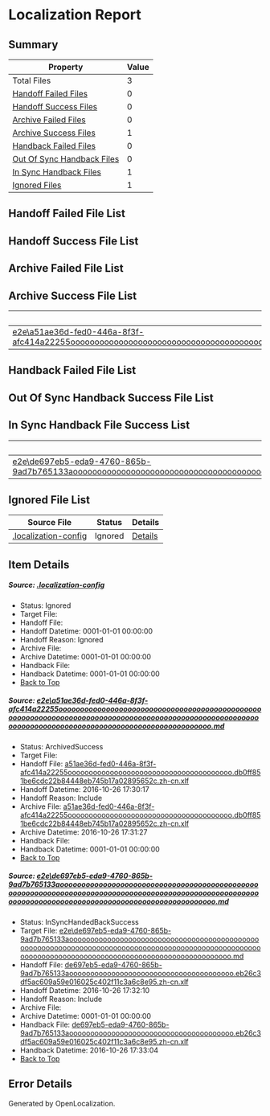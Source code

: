 # <a name='report-top'></a> Localization Report

## Summary
 Property | Value 
 -------- | ----- 
 Total Files | 3
[ Handoff Failed Files ](#handoff-failed-list)| 0
[ Handoff Success Files ](#handoff-success-list)| 0
[ Archive Failed Files ](#archive-failed-list)| 0
[ Archive Success Files ](#archive-success-list)| 1
[ Handback Failed Files ](#handback-failed-list)| 0
[ Out Of Sync Handback Files ](#outofsync-handback-success-list)| 0
[ In Sync Handback Files ](#insync-handback-success-list)| 1
[ Ignored Files ](#ignored-list)| 1

## <a name='handoff-failed-list'></a> Handoff Failed File List

## <a name='handoff-success-list'></a> Handoff Success File List

## <a name='archive-failed-list'></a> Archive Failed File List

## <a name='archive-success-list'></a> Archive Success File List
 Source File | Status | Details 
 ----------- | ------ | ------- 
 [e2e\a51ae36d-fed0-446a-8f3f-afc414a22255oooooooooooooooooooooooooooooooooooooooooooooooooooooooooooooooooooooooooooooooooooooooooooooooooooooooooooooooooooooooooooooooooooooooooooooooooooooooo.md](https://github.com/OpenLocalizationTestOrg/ol-test0/blob/bc011ea1472fa62752176dc72a4bbcc7a19cc4d4/e2e/a51ae36d-fed0-446a-8f3f-afc414a22255oooooooooooooooooooooooooooooooooooooooooooooooooooooooooooooooooooooooooooooooooooooooooooooooooooooooooooooooooooooooooooooooooooooooooooooooooooooooo.md) | ArchivedSuccess | [Details](#1f188b7f82203868f108cbf59df2c66d517f9bf31)

## <a name='handback-failed-list'></a> Handback Failed File List

## <a name='outofsync-handback-success-list'></a> Out Of Sync Handback Success File List

## <a name='insync-handback-success-list'></a> In Sync Handback File Success List
 Source File | Status | Details 
 ----------- | ------ | ------- 
 [e2e\de697eb5-eda9-4760-865b-9ad7b765133aoooooooooooooooooooooooooooooooooooooooooooooooooooooooooooooooooooooooooooooooooooooooooooooooooooooooooooooooooooooooooooooooooooooooooooooooooooooooo.md](https://github.com/OpenLocalizationTestOrg/ol-test0/blob/8ecac5efe93a2627963b0a5f400e27ec92880806/e2e/de697eb5-eda9-4760-865b-9ad7b765133aoooooooooooooooooooooooooooooooooooooooooooooooooooooooooooooooooooooooooooooooooooooooooooooooooooooooooooooooooooooooooooooooooooooooooooooooooooooooo.md) | InSyncHandedBackSuccess | [Details](#755d09f284a8c804f87887f6712ca50d5f498da62)

## <a name='ignored-list'></a> Ignored File List
 Source File | Status | Details 
 ----------- | ------ | ------- 
 [.localization-config](https://github.com/OpenLocalizationTestOrg/ol-test0/blob/8ecac5efe93a2627963b0a5f400e27ec92880806/.localization-config) | Ignored | [Details](#c268a05ecaa7ec85942ed632c29928ee5bd6da8d0)

## Item Details
##### <a name='c268a05ecaa7ec85942ed632c29928ee5bd6da8d0'></a> Source: [.localization-config](https://github.com/OpenLocalizationTestOrg/ol-test0/blob/8ecac5efe93a2627963b0a5f400e27ec92880806/.localization-config)
* Status: Ignored
* Target File: 
* Handoff File: 
* Handoff Datetime: 0001-01-01 00:00:00
* Handoff Reason: Ignored
* Archive File: 
* Archive Datetime: 0001-01-01 00:00:00
* Handback File: 
* Handback Datetime: 0001-01-01 00:00:00
* [Back to Top](#report-top)

##### <a name='1f188b7f82203868f108cbf59df2c66d517f9bf31'></a> Source: [e2e\a51ae36d-fed0-446a-8f3f-afc414a22255oooooooooooooooooooooooooooooooooooooooooooooooooooooooooooooooooooooooooooooooooooooooooooooooooooooooooooooooooooooooooooooooooooooooooooooooooooooooo.md](https://github.com/OpenLocalizationTestOrg/ol-test0/blob/bc011ea1472fa62752176dc72a4bbcc7a19cc4d4/e2e/a51ae36d-fed0-446a-8f3f-afc414a22255oooooooooooooooooooooooooooooooooooooooooooooooooooooooooooooooooooooooooooooooooooooooooooooooooooooooooooooooooooooooooooooooooooooooooooooooooooooooo.md)
* Status: ArchivedSuccess
* Target File: 
* Handoff File: [a51ae36d-fed0-446a-8f3f-afc414a22255ooooooooooooooooooooooooooooooooooooooo.db0ff851be6cdc22b84448eb745b17a02895652c.zh-cn.xlf](https://github.com/OpenLocalizationTestOrg/ol-test0-handoff/blob/992826dff8ea89ac43b68a2795d7fb3e35d7b9ad/ol-handoff/OpenLocalizationTestOrg/ol-test0-zhcn/shujia/ht/a51ae36d-fed0-446a-8f3f-afc414a22255ooooooooooooooooooooooooooooooooooooooo.db0ff851be6cdc22b84448eb745b17a02895652c.zh-cn.xlf)
* Handoff Datetime: 2016-10-26 17:30:17
* Handoff Reason: Include
* Archive File: [a51ae36d-fed0-446a-8f3f-afc414a22255ooooooooooooooooooooooooooooooooooooooo.db0ff851be6cdc22b84448eb745b17a02895652c.zh-cn.xlf](https://github.com/OpenLocalizationTestOrg/ol-test0-handoff/blob/e42b779827294697408fe9e7f1ccab2b9575ecd1/ol-archive/OpenLocalizationTestOrg/ol-test0-zhcn/shujia/ht/a51ae36d-fed0-446a-8f3f-afc414a22255ooooooooooooooooooooooooooooooooooooooo.db0ff851be6cdc22b84448eb745b17a02895652c.zh-cn.xlf)
* Archive Datetime: 2016-10-26 17:31:27
* Handback File: 
* Handback Datetime: 0001-01-01 00:00:00
* [Back to Top](#report-top)

##### <a name='755d09f284a8c804f87887f6712ca50d5f498da62'></a> Source: [e2e\de697eb5-eda9-4760-865b-9ad7b765133aoooooooooooooooooooooooooooooooooooooooooooooooooooooooooooooooooooooooooooooooooooooooooooooooooooooooooooooooooooooooooooooooooooooooooooooooooooooooo.md](https://github.com/OpenLocalizationTestOrg/ol-test0/blob/8ecac5efe93a2627963b0a5f400e27ec92880806/e2e/de697eb5-eda9-4760-865b-9ad7b765133aoooooooooooooooooooooooooooooooooooooooooooooooooooooooooooooooooooooooooooooooooooooooooooooooooooooooooooooooooooooooooooooooooooooooooooooooooooooooo.md)
* Status: InSyncHandedBackSuccess
* Target File: [e2e\de697eb5-eda9-4760-865b-9ad7b765133aoooooooooooooooooooooooooooooooooooooooooooooooooooooooooooooooooooooooooooooooooooooooooooooooooooooooooooooooooooooooooooooooooooooooooooooooooooooooo.md](https://github.com/OpenLocalizationTestOrg/ol-test0-zhcn/blob/afa0be6a667abd35e1b11babba31189ae601618b/e2e/de697eb5-eda9-4760-865b-9ad7b765133aoooooooooooooooooooooooooooooooooooooooooooooooooooooooooooooooooooooooooooooooooooooooooooooooooooooooooooooooooooooooooooooooooooooooooooooooooooooooo.md)
* Handoff File: [de697eb5-eda9-4760-865b-9ad7b765133aooooooooooooooooooooooooooooooooooooooo.eb26c3df5ac609a59e016025c402f11c3a6c8e95.zh-cn.xlf](https://github.com/OpenLocalizationTestOrg/ol-test0-handoff/blob/f3803f442ee6b83a4031aaf72fc7508843cc64d0/ol-handoff/OpenLocalizationTestOrg/ol-test0-zhcn/shujia/ht/de697eb5-eda9-4760-865b-9ad7b765133aooooooooooooooooooooooooooooooooooooooo.eb26c3df5ac609a59e016025c402f11c3a6c8e95.zh-cn.xlf)
* Handoff Datetime: 2016-10-26 17:32:10
* Handoff Reason: Include
* Archive File: 
* Archive Datetime: 0001-01-01 00:00:00
* Handback File: [de697eb5-eda9-4760-865b-9ad7b765133aooooooooooooooooooooooooooooooooooooooo.eb26c3df5ac609a59e016025c402f11c3a6c8e95.zh-cn.xlf](https://github.com/OpenLocalizationTestOrg/ol-test0-handback/blob/44576c453e75e031d8d9a30660ccf6895a90f8e3/ol-handback/OpenLocalizationTestOrg/ol-test0-zhcn/shujia/ht/de697eb5-eda9-4760-865b-9ad7b765133aooooooooooooooooooooooooooooooooooooooo.eb26c3df5ac609a59e016025c402f11c3a6c8e95.zh-cn.xlf)
* Handback Datetime: 2016-10-26 17:33:04
* [Back to Top](#report-top)


## Error Details

Generated by OpenLocalization.
